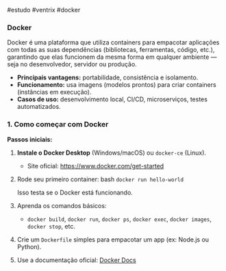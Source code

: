 #estudo #ventrix
#docker 

### **Docker**

Docker é uma plataforma que utiliza containers para empacotar aplicações com todas as suas dependências (bibliotecas, ferramentas, código, etc.), garantindo que elas funcionem da mesma forma em qualquer ambiente — seja no desenvolvedor, servidor ou produção.

- **Principais vantagens:** portabilidade, consistência e isolamento.
- **Funcionamento:** usa imagens (modelos prontos) para criar containers (instâncias em execução).
- **Casos de uso:** desenvolvimento local, CI/CD, microserviços, testes automatizados.

### **1. Como começar com Docker**

**Passos iniciais:**

1. **Instale o Docker Desktop** (Windows/macOS) ou `docker-ce` (Linux).
    
    - Site oficial: https://www.docker.com/get-started
        
2. Rode seu primeiro container:
	 bash
    `docker run hello-world`
    
    Isso testa se o Docker está funcionando.
    
3. Aprenda os comandos básicos:
    
    - `docker build`, `docker run`, `docker ps`, `docker exec`, `docker images`, `docker stop`, etc.
        
4. Crie um `Dockerfile` simples para empacotar um app (ex: Node.js ou Python).
    
5. Use a documentação oficial: [Docker Docs](https://docs.docker.com/)

